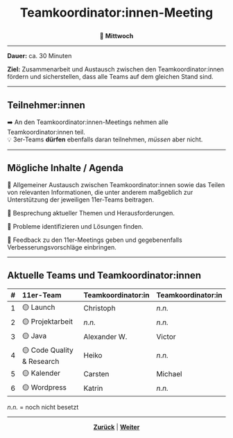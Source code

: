 # <p align="center">Teamkoordinator:innen-Meeting</p>
<p align="center">📅 <strong>Mittwoch</strong></p>

---

**Dauer:** ca. 30 Minuten

**Ziel:** Zusammenarbeit und Austausch zwischen den Teamkoordinator:innen fördern und sicherstellen, dass alle Teams auf dem gleichen Stand sind.

<!--
**Dokumentation:** Über das entsprechende Issue-Template in GitHub.

Frage: TeamKo-Meeting werden nicht dokumentiert? Wenn doch, welches Template? 

https://github.com/NADOOIT/NADOO-Launchpad/issues/1467

-->

---

## Teilnehmer:innen

➡️ An den Teamkoordinator:innen-Meetings nehmen alle Teamkoordinator:innen teil. <br>
💡 3er-Teams **dürfen** ebenfalls daran teilnehmen, _müssen_ aber nicht.

---

## Mögliche Inhalte / Agenda

🎯 Allgemeiner Austausch zwischen Teamkoordinator:innen sowie das Teilen von relevanten Informationen, die unter anderem maßgeblich zur Unterstützung der jeweiligen 11er-Teams beitragen.

🎯 Besprechung aktueller Themen und Herausforderungen.

🎯 Probleme identifizieren und Lösungen finden.

🎯 Feedback zu den 11er-Meetings geben und gegebenenfalls Verbesserungsvorschläge einbringen.

---

## Aktuelle Teams und Teamkoordinator:innen

| # | 11er-Team | Teamkoordinator:in | Teamkoordinator:in |
| :--- | :--- | :--- | :--- |
| 1 | 🟡 Launch | Christoph | _n.n._ |
| 2 | 🟡 Projektarbeit | _n.n._ | _n.n._ |
| 3 | 🟡 Java | Alexander W. | Victor |
| 4 | 🟡 Code Quality & Research | Heiko | _n.n._ |
| 5 | 🟡 Kalender | Carsten | Michael |
| 6 | 🟡 Wordpress | Katrin | _n.n._ |

_n.n._ = noch nicht besetzt

---

<p align="center"><a href="/docs/03-meetings/02-11er/README.md"><strong>Zurück</strong></a> | <a href="/docs/03-meetings/04-33er/README.md"><strong>Weiter</strong></a></p>
